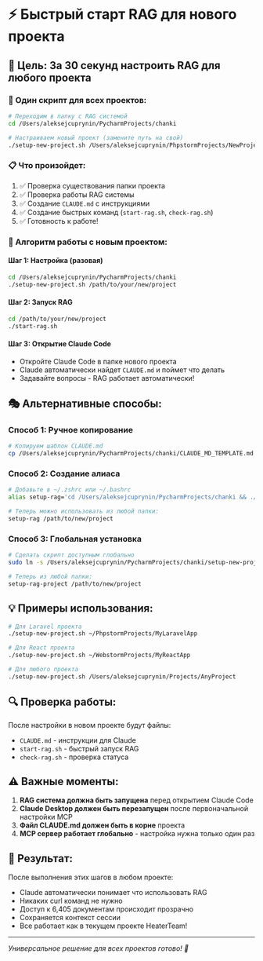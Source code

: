 # ⚡ Быстрый старт RAG для нового проекта

## 🎯 Цель: За 30 секунд настроить RAG для любого проекта

### 🚀 Один скрипт для всех проектов:

```bash
# Переходим в папку с RAG системой
cd /Users/aleksejcuprynin/PycharmProjects/chanki

# Настраиваем новый проект (замените путь на свой)
./setup-new-project.sh /Users/aleksejcuprynin/PhpstormProjects/NewProject
```

### 📋 Что произойдет:
1. ✅ Проверка существования папки проекта
2. ✅ Проверка работы RAG системы
3. ✅ Создание `CLAUDE.md` с инструкциями
4. ✅ Создание быстрых команд (`start-rag.sh`, `check-rag.sh`)
5. ✅ Готовность к работе!

### 🔄 Алгоритм работы с новым проектом:

#### Шаг 1: Настройка (разовая)
```bash
cd /Users/aleksejcuprynin/PycharmProjects/chanki
./setup-new-project.sh /path/to/your/new/project
```

#### Шаг 2: Запуск RAG
```bash
cd /path/to/your/new/project
./start-rag.sh
```

#### Шаг 3: Открытие Claude Code
- Откройте Claude Code в папке нового проекта
- Claude автоматически найдет `CLAUDE.md` и поймет что делать
- Задавайте вопросы - RAG работает автоматически!

## 🎭 Альтернативные способы:

### Способ 1: Ручное копирование
```bash
# Копируем шаблон CLAUDE.md
cp /Users/aleksejcuprynin/PycharmProjects/chanki/CLAUDE_MD_TEMPLATE.md /path/to/project/CLAUDE.md
```

### Способ 2: Создание алиаса
```bash
# Добавьте в ~/.zshrc или ~/.bashrc
alias setup-rag='cd /Users/aleksejcuprynin/PycharmProjects/chanki && ./setup-new-project.sh'

# Теперь можно использовать из любой папки:
setup-rag /path/to/new/project
```

### Способ 3: Глобальная установка
```bash
# Сделать скрипт доступным глобально
sudo ln -s /Users/aleksejcuprynin/PycharmProjects/chanki/setup-new-project.sh /usr/local/bin/setup-rag-project

# Теперь из любой папки:
setup-rag-project /path/to/new/project
```

## 💡 Примеры использования:

```bash
# Для Laravel проекта
./setup-new-project.sh ~/PhpstormProjects/MyLaravelApp

# Для React проекта  
./setup-new-project.sh ~/WebstormProjects/MyReactApp

# Для любого проекта
./setup-new-project.sh /Users/aleksejcuprynin/Projects/AnyProject
```

## 🔍 Проверка работы:

После настройки в новом проекте будут файлы:
- `CLAUDE.md` - инструкции для Claude
- `start-rag.sh` - быстрый запуск RAG
- `check-rag.sh` - проверка статуса

## ⚠️ Важные моменты:

1. **RAG система должна быть запущена** перед открытием Claude Code
2. **Claude Desktop должен быть перезапущен** после первоначальной настройки MCP
3. **Файл CLAUDE.md должен быть в корне** проекта
4. **MCP сервер работает глобально** - настройка нужна только один раз

## 🎉 Результат:

После выполнения этих шагов в любом проекте:
- Claude автоматически понимает что использовать RAG
- Никаких curl команд не нужно
- Доступ к 6,405 документам происходит прозрачно
- Сохраняется контекст сессии
- Все работает как в текущем проекте HeaterTeam!

---
*Универсальное решение для всех проектов готово! 🚀*